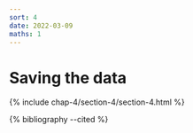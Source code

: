 ```yaml
---
sort: 4
date: 2022-03-09
maths: 1
---
```


# Saving the data

{% include chap-4/section-4/section-4.html %}

{% bibliography --cited %}
